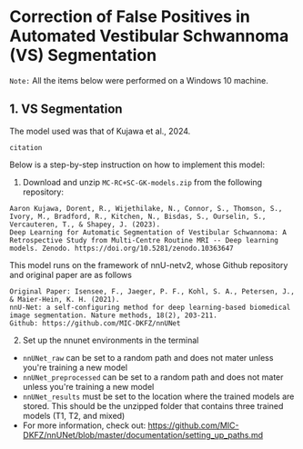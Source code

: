# Correction of False Positives in Automated Vestibular Schwannoma (VS) Segmentation
`Note:` All the items below were performed on a Windows 10 machine.

## 1. VS Segmentation
The model used was that of Kujawa et al., 2024.
```
citation
```
Below is a step-by-step instruction on how to implement this model:
1. Download and unzip `MC-RC+SC-GK-models.zip` from the following repository:
```
Aaron Kujawa, Dorent, R., Wijethilake, N., Connor, S., Thomson, S., Ivory, M., Bradford, R., Kitchen, N., Bisdas, S., Ourselin, S., Vercauteren, T., & Shapey, J. (2023).
Deep Learning for Automatic Segmentation of Vestibular Schwannoma: A Retrospective Study from Multi-Centre Routine MRI -- Deep learning models. Zenodo. https://doi.org/10.5281/zenodo.10363647
```
This model runs on the framework of nnU-netv2, whose Github repository and original paper are as follows
```
Original Paper: Isensee, F., Jaeger, P. F., Kohl, S. A., Petersen, J., & Maier-Hein, K. H. (2021).
nnU-Net: a self-configuring method for deep learning-based biomedical image segmentation. Nature methods, 18(2), 203-211.
Github: https://github.com/MIC-DKFZ/nnUNet
```
2. Set up the nnunet environments in the terminal
* `nnUNet_raw` can be set to a random path and does not mater unless you're training a new model
* `nnUNet_preprocessed` can be set to a random path and does not mater unless you're training a new model
* `nnUNet_results` must be set to the location where the trained models are stored. This should be the unzipped folder that contains three trained models (T1, T2, and mixed)
* For more information, check out: https://github.com/MIC-DKFZ/nnUNet/blob/master/documentation/setting_up_paths.md
